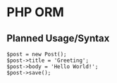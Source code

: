 # PHP ORM

## Planned Usage/Syntax

    $post = new Post();
    $post->title = 'Greeting';
    $post->body = 'Hello World!';
    $post->save();

